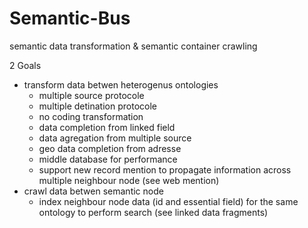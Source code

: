 # Semantic-Bus
semantic data transformation &amp; semantic container crawling

2 Goals
- transform data betwen heterogenus ontologies
  - multiple source protocole
  - multiple detination protocole
  - no coding transformation
  - data completion from linked field
  - data agregation from multiple source
  - geo data completion from adresse
  - middle database for performance
  - support new record mention to propagate information across multiple neighbour node (see web mention)
- crawl data betwen semantic node
  - index neighbour node data (id and essential field) for the same ontology to perform search (see linked data fragments)
